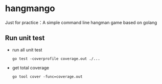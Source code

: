 # hangmango
Just for practice：A simple command line hangman game based on golang

## Run unit test

- run all unit test
  ```
  go test -coverprofile coverage.out ./...
  ```

- get total coverage
  ```
  go tool cover -func=coverage.out
  ```
